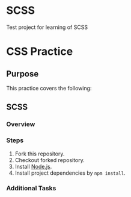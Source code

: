 # SCSS
Test project for learning of SCSS

# CSS Practice

## Purpose

This practice covers the following:

## SCSS

### Overview

### Steps

1. Fork this repository.
2. Checkout forked repository.
1. Install [Node.js](http://nodejs.org/).
2. Install project dependencies by `npm install`.

### Additional Tasks

